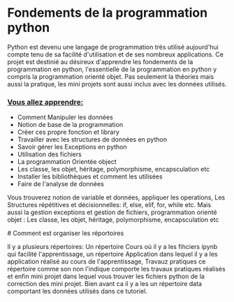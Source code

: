 # Fondements de la programmation python
Python est devenu une langage de programmation très utilisé aujourd'hui compte tenu de sa facilité d'utilisation et de ses nombreux applications. Ce projet est destinié au désireux d'apprendre les fondements de la programmation en python, l'essentielle de la programmation en python y compris la programmation orienté objet. Pas seulement la théories mais aussi la pratique, les mini projets sont aussi inclus avec les données utilisés.
<h3 style = "text-decoration-line:underline;"> Vous allez apprendre:</h3>
<p>
    <ul>
        <li>Comment Manipuler les données</li>
        <li> Notion de base de la programmation </li>
        <li>Créer ces propre fonction et library</li>
        <li>Travailler avec les structures de données en python</li>
        <li>Savoir gérer les Exceptions en python</li>
        <li>Utilisation des fichiers</li>
        <li>La programmation Orientée object </li>
        <li>Les classe, les objet, héritage, polymorphisme, encapsculation etc</li>
        <li>Installer les bibliothèques et comment les utilisées</li>
        <li>Faire de l'analyse de données</li>
    </ul>
</p>
<p> 
 Vous trouverez notion de variable et données, appliquer les operations, Les Structures répétitives et décisionnelles: if, else, elif, for, while etc. Mais aussi la gestion exceptions et gestion de fichiers, programmation orienté objet : Les classe, les objet, héritage, polymorphisme, encapsculation etc
</p>
# Comment est organiser les réportoires

Il y a plusieurs répertoires: Un répertoire Cours oú il y a les fihciers ipynb qui facilité l'apprentissage, un répertoire Application dans lequel il y a les application réalisé au cours de l'apprentissage, Travauz pratiques ce répertoire comme son non l'indique comporte les travaux pratiques réalisés et enfin mini projet dans lequel vous trouver les fichiers python de la correction des mini projet. Bien avant ca il y a les un répertoire data comportant les données utilisés dans ce tutoriel.

